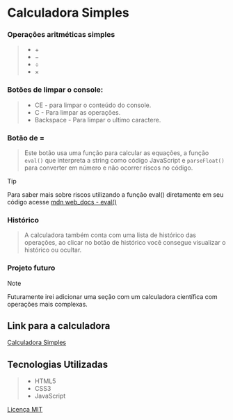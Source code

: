 # Calculadora Simples

### Operações aritméticas simples

>- &#43;
>- &#8722;
>- &#247;
>- &#215;

### Botões de limpar o console:

>- CE - para limpar o conteúdo do console.
>- C - Para limpar as operações.
>- Backspace - Para limpar o ultimo caractere.

### Botão de =

>Este botão usa uma função para calcular as equações, a função `eval()`
que interpreta a string como código JavaScript e `parseFloat()`
para converter em número e não ocorrer riscos no código.

>[!TIP]
>Para saber mais sobre riscos utilizando a função eval()
diretamente em seu código acesse [mdn web_docs - eval()](https://developer.mozilla.org/en-US/docs/Web/JavaScript/Reference/Global_Objects/eval)

### Histórico

>A calculadora também conta com uma lista de histórico das operações, ao clicar no botão de histórico você consegue visualizar o histórico ou ocultar.

### Projeto futuro

>[!NOTE]
>Futuramente irei adicionar uma seção com um calculadora científica com operações mais complexas.

## Link para a calculadora
[Calculadora Simples](https://felipe-tamura.github.io/Calculadora-Simples/)

## Tecnologias Utilizadas

>- HTML5
>- CSS3
>- JavaScript

[Licença MIT](https://opensource.org/licenses/MIT)

